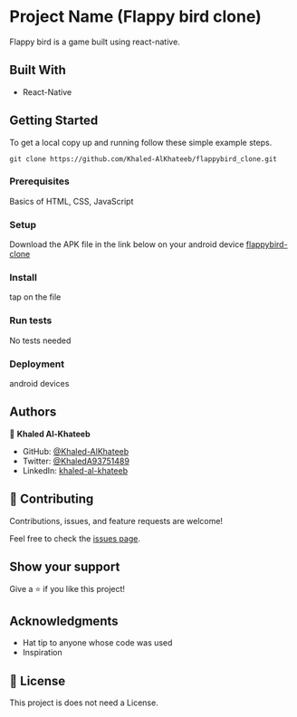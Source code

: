# Project Name (Flappy bird clone)

Flappy bird is a game built using react-native.

## Built With

- React-Native

## Getting Started

To get a local copy up and running follow these simple example steps.

    git clone https://github.com/Khaled-AlKhateeb/flappybird_clone.git

### Prerequisites
Basics of HTML, CSS, JavaScript
### Setup
Download the APK file in the link below on your android device
[flappybird-clone](https://drive.google.com/file/d/1gz-KyRek6d9_cOvRttYEugGk0Xk-18f8/view?usp=sharing)
### Install
tap on the file
### Run tests
No tests needed
### Deployment
android devices
## Authors

👤 **Khaled Al-Khateeb**

- GitHub: [@Khaled-AlKhateeb](https://github.com/Khaled-AlKhateeb)
- Twitter: [@KhaledA93751489](https://twitter.com/KhaledA93751489)
- LinkedIn: [khaled-al-khateeb](https://www.linkedin.com/in/khaled-al-khateeb-3a1013247/)

## 🤝 Contributing

Contributions, issues, and feature requests are welcome!

Feel free to check the [issues page](https://github.com/Khaled-AlKhateeb/flappybird_clone/issues).

## Show your support

Give a ⭐️ if you like this project!

## Acknowledgments

- Hat tip to anyone whose code was used
- Inspiration

## 📝 License

This project is does not need a License.
